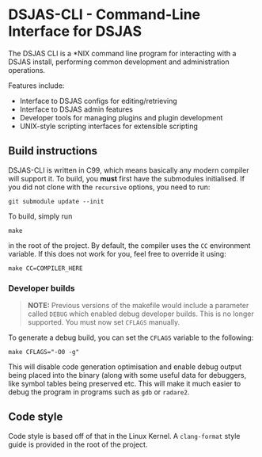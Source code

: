 # DSJAS-CLI - **Command-Line Interface for DSJAS**

The DSJAS CLI is a \*NIX command line program for interacting with a DSJAS install, performing common development and administration operations.

Features include:

* Interface to DSJAS configs for editing/retrieving
* Interface to DSJAS admin features
* Developer tools for managing plugins and plugin development
* UNIX-style scripting interfaces for extensible scripting

## Build instructions

DSJAS-CLI is written in C99, which means basically any modern compiler will support it. To build, you **must** first have the submodules initialised. If you did not clone with the ``recursive`` options, you need to run:

```
git submodule update --init
```

To build, simply run 

```
make
```

in the root of the project. By default, the compiler uses the ``CC`` environment variable. If this does not work for you, feel free to override it using:

```
make CC=COMPILER_HERE
```

### Developer builds

> **NOTE:** Previous versions of the makefile would include a parameter called ``DEBUG`` which enabled debug developer builds. This is no longer supported. You must now set ``CFLAGS`` manually.

To generate a debug build, you can set the ``CFLAGS`` variable to the following:

```
make CFLAGS="-O0 -g"
```

This will disable code generation optimisation and enable debug output being placed into the binary (along with some useful data for debuggers, like symbol tables being preserved etc. This will make it much easier to debug the program in programs such as ``gdb`` or ``radare2``.

## Code style

Code style is based off of that in the Linux Kernel. A ``clang-format`` style guide is provided in the root of the project.
